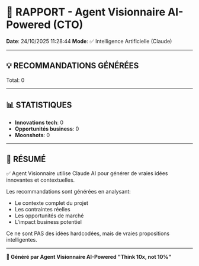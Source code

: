 # 🚀 RAPPORT - Agent Visionnaire AI-Powered (CTO)

**Date**: 24/10/2025 11:28:44
**Mode**: ✅ Intelligence Artificielle (Claude)

---

## 💡 RECOMMANDATIONS GÉNÉRÉES

Total: 0



---

## 📊 STATISTIQUES

- **Innovations tech**: 0
- **Opportunités business**: 0
- **Moonshots**: 0

---

## 🎯 RÉSUMÉ

✅ Agent Visionnaire utilise Claude AI pour générer de vraies idées innovantes et contextuelles.

Les recommandations sont générées en analysant:
- Le contexte complet du projet
- Les contraintes réelles
- Les opportunités de marché
- L'impact business potentiel

Ce ne sont PAS des idées hardcodées, mais de vraies propositions intelligentes.

---

**🚀 Généré par Agent Visionnaire AI-Powered**
**"Think 10x, not 10%"**
